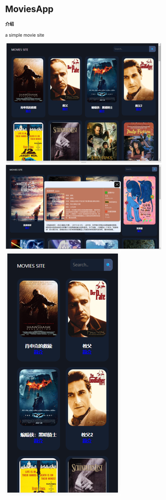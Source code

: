 # MoviesApp

#### 介绍
a simple movie site

![输入图片说明](preview/index.png) ![输入图片说明](preview/imgCard.png) ![输入图片说明](preview/mobile.png)